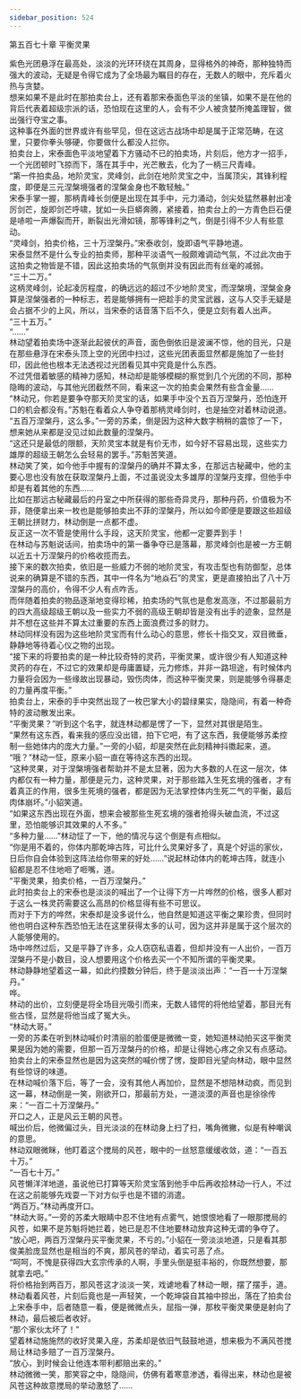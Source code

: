 ```yaml
---
sidebar_position: 524
---
```

 第五百七十章 平衡灵果


紫色光团悬浮在最高处，淡淡的光环环绕在其周身，显得格外的神奇，那种独特而强大的波动，无疑是令得它成为了全场最为瞩目的存在，无数人的眼中，充斥着火热与贪婪。  
想来如果不是此时在那拍卖台上，还有着那宋泰面色平淡的坐镇，如果不是在他的背后代表着超级宗派的话，恐怕现在这里的人，会有不少人被贪婪所掩盖理智，做出强行夺宝之事。  
这种事在外面的世界或许有些罕见，但在这远古战场中却是属于正常范畴，在这里，只要你拳头够硬，你要做什么都没人拦你。  
拍卖台上，宋泰面色平淡地望着下方骚动不已的拍卖场，片刻后，他方才一招手，一个光团顿时飞掠而下，落在其手中，光芒散去，化为了一柄三尺青峰。  
“第一件拍卖品，地阶灵宝，灵峰剑，此剑在地阶灵宝之中，当属顶尖，其锋利程度，即便是三元涅槃境强者的涅槃金身也不敢轻触。”  
宋泰手掌一握，那柄青峰长剑便是出现在其手中，元力涌动，剑尖处猛然暴射出凌厉剑芒，旋即剑芒呼啸，犹如一头巨蟒奔腾，紧接着，拍卖台上的一方青色巨石便是哧啦一声爆裂而开，断裂出光滑如镜，那等锋利之气，倒是引得不少人有些意动。  
“灵峰剑，拍卖价格，三十万涅槃丹。”宋泰收剑，旋即语气平静地道。  
宋泰显然不是什么专业的拍卖师，那种平淡语气一般颇难调动气氛，不过此次由于这拍卖之物皆是不错，因此这拍卖场的气氛倒并没有因此而有丝毫的减弱。  
“三十二万。”  
这柄灵峰剑，论起凌厉程度，的确远远的超过不少地阶灵宝，而涅槃境，涅槃金身算是涅槃强者的一种标志，若是能够拥有一把趁手的灵宝武器，这与人交手无疑是会占据不少的上风，所以，当宋泰的话音落下后不久，便是立刻有着人出声。  
“三十五万。”  
“……”  
林动望着拍卖场中逐渐此起彼伏的声音，面色倒依旧是波澜不惊，他的目光，只是在那些悬浮在宋泰头顶上空的光团中扫过，这些光团表面显然都是施加了一些封印，因此他也根本无法透视过光团看见其中究竟是什么东西。  
不过凭借着敏感的精神力感知，林动却是能够模糊的察觉到几个光团的不同，那种隐晦的波动，与其他光团截然不同，看来这一次的拍卖会果然有些含金量……  
“林动兄，你若是要争夺那天阶灵宝的话，如果手中没个五百万涅槃丹，恐怕连开口的机会都没有。”苏魁在看着众人争夺着那柄灵峰剑时，也是抽空对着林动说道。  
“五百万涅槃丹，这么多。”一旁的苏柔，倒是因为这种大数字稍稍的震惊了一下，想来她从来都是没见过如此数量的涅槃丹。  
“这还只是最低的限额，天阶灵宝本就是有价无市，如今好不容易出现，这些实力雄厚的超级王朝怎么会轻易的罢手。”苏魁苦笑道。  
林动笑了笑，如今他手中握有的涅槃丹的确并不算太多，在那远古秘藏中，他的主要心思也没有放在获取涅槃丹上面，不过虽说没太多雄厚的涅槃丹支撑，但他手中却是有着其他的东西……  
比如在那远古秘藏最后的丹室之中所获得的那些奇异灵丹，那种丹药，价值极为不菲，随便拿出来一枚也是能够拍卖出不菲的涅槃丹，所以如今即便是要跟这些超级王朝比拼财力，林动倒是一点都不虚。  
反正这一次不管是使用什么手段，这天阶灵宝，他都一定要弄到手！  
在林动与苏魁说话间，拍卖场中的第一番争夺已是落幕，那灵峰剑也是被一方王朝以近五十万涅槃丹的价格收揽而去。  
接下来的数次拍卖，依旧是一些威力不弱的地阶灵宝，有攻击型也有防御型，总体说来的确算是不错的东西，其中一件名为“地焱石”的灵宝，更是直接拍出了八十万涅槃丹的高价，令得不少人有点咋舌。  
而伴随着拍卖的物品逐渐地变得珍稀，拍卖场的气氛也是愈发高涨，不过那最前方的四大高级超级王朝以及一些实力不弱的高级王朝却皆是没有出手的迹象，显然是并不想在这些并不算太过重要的东西上面浪费过多的财力。  
林动同样没有因为这些地阶灵宝而有什么动心的意思，修长十指交叉，双目微垂，静静地等待着心仪之物的出现。  
“接下来的将要拍卖的是一种比较奇特的灵药，平衡灵果，或许很少有人知道这种灵药的存在，不过它的效果却是毋庸置疑，元力修炼，并非一路坦途，有时候体内力量将会因为一些缘故出现暴动，毁伤肉体，而这种平衡灵果，则是能够令得暴走的力量再度平衡。”  
拍卖台上，宋泰的手中突然出现了一枚巴掌大小的碧绿果实，隐隐间，有着一种奇特的波动散发出来。  
“平衡灵果？”听到这个名字，就连林动都是愣了一下，显然对其很是陌生。  
“果然有这东西，看来我的感应没出错，拍下它吧，有了这东西，我便能够苏柔控制一些她体内的庞大力量。”一旁的小貂，却是突然在此刻精神抖擞起来，道。  
“哦？”林动一怔，原来小貂一直在等待这东西的出现。  
“这种灵果，对于涅槃境强者帮助并不是太显著，因为大多数的人在这一层次，体内都仅有一种力量，那便是元力，这种灵果，对于那些踏入生死玄境的强者，才有着真正的作用，很多生死境的强者，都是因为无法掌控体内生死二气的平衡，最后肉体崩坏。”小貂笑道。  
“如果这东西出现在外面，想来会被那些生死玄境的强者抢得头破血流，不过这里，恐怕能够识其效果的人不多。”  
“多种力量……”林动怔了一下，他的情况与这个倒是有点相似。  
“你是用不着的，你体内那乾坤古阵，可比什么灵果好多了，真是个好运的家伙，日后你自会体验到这阵法给你带来的好处……”说起林动体内的乾坤古阵，就连小貂都是忍不住地咂了咂嘴，道。  
“平衡灵果，拍卖价格，一百万涅槃丹。”  
此时拍卖台上的宋泰也是淡淡的喊出了一个让得下方一片哗然的价格，很多人都对于这么一株灵药需要这么高昂的价格显得有些不可思议。  
而对于下方的哗然，宋泰却是没多说什么，他自然是知道这平衡之果珍贵，但同时他也明白这种东西恐怕无法在这里获得太多的认可，因为这并非是属于这个层次的人能够使用的。  
场中哗然过后，又是平静了许多，众人窃窃私语着，但却并没有一人出价，一百万涅槃丹不是小数目，没人想要用这个价格去买一个不知所谓的平衡灵果。  
林动静静地望着这一幕，如此约摸数分钟后，终于是淡淡出声：“一百一十万涅槃丹。”  
哗。  
林动的出价，立刻便是将全场目光吸引而来，无数人错愕的将他给望着，那目光有些古怪，显然是将他当成了冤大头。  
“林动大哥。”  
一旁的苏柔在听到林动喊价时清丽的脸蛋便是微微一变，她知道林动拍买这平衡灵果是因为她的需要，但那一百万涅槃丹的价格，却是让得她心疼之余又有点感动。  
拍卖台上的宋泰显然也是因为这突然的喊价愣了愣，旋即目光望向林动，眼中显然有些惊讶的味道。  
在林动喊价落下后，等了一会，没有其他人再加价，显然是不想陪林动疯，而见到这一幕，林动倒是一笑，刚欲开口，那最前方处，一道淡漠的声音也是徐徐传来：“一百二十万涅槃丹。”  
开口之人，正是风云王朝的风苍。  
喊出价后，他微偏过头，目光淡淡的在林动身上扫了扫，嘴角微撇，似是有种嘲讽的意思。  
林动双眼微眯，他盯着这个搅局的风苍，眼中的一丝怒意缓缓收敛，道：“一百五十万。”  
“一百七十万。”  
风苍懒洋洋地道，虽说他已打算等天阶灵宝落到他手中后再收拾林动一行人，不过在这之前能够先戏耍一下对方似乎也是不错的消遣。  
“两百万。”林动再度开口。  
“林动大哥。”一旁的苏柔大眼睛中忍不住地有点雾气，她恨恨地看了一眼那搅局的风苍，如果不是苏魁将她拦着，她已是忍不住地要林动放弃这种无谓的争夺了。  
“放心吧，两百万涅槃丹买平衡灵果，不亏的。”小貂在一旁淡淡地道，只是看其那俊美脸庞显然也是相当的不爽，那风苍的举动，着实可恶了点。  
“呵呵，不愧是获得四大玄宗传承的人啊，手里头倒是挺丰裕的，你既然想要，那就拿去吧。”  
将价格抬到两百万，那风苍这才淡淡一笑，戏谑地看了林动一眼，摆了摆手，道。  
林动看着风苍，片刻后竟也是一声轻笑，一个乾坤袋自其袖中掠出，落在了拍卖台上宋泰手中，后者随意一看，便是微微点头，屈指一弹，那枚平衡灵果便是射向了林动，最后被后者收好。  
“那个家伙太坏了！”  
望着林动施施然的收好灵果入座，苏柔却是依旧气鼓鼓地道，想来极为不满风苍搅局让林动多赔了一百万涅槃丹。  
“放心，到时候会让他连本带利都赔出来的。”  
林动微微一笑，那笑容之中，隐隐间，仿佛有着寒意渗透，看得出来，林动也是被风苍这种故意搅局的举动激怒了……  
  
  
